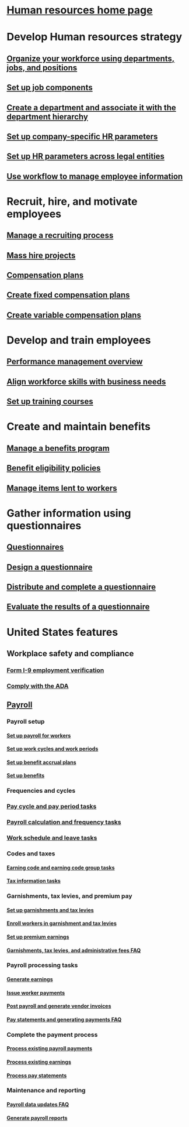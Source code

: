 # [Human resources home page](index.md)
# Develop Human resources strategy
## [Organize your workforce using departments, jobs, and positions](departments-jobs-positions.md)
## [Set up job components](create-job.md)
## [Create a department and associate it with the department hierarchy](create-department-add-department-hierarchy.md)
## [Set up company-specific HR parameters](set-up-company-specific-hr-parameters.md)
## [Set up HR parameters across legal entities](set-up-hr-parameters-across-legal-entities.md)
## [Use workflow to manage employee information](use-workflow-to-manage-employee-information.md)
# Recruit, hire, and motivate employees
## [Manage a recruiting process](manage-recruiting-process.md)
## [Mass hire projects](mass-hire-projects.md)
## [Compensation plans](compensation-plans.md)
## [Create fixed compensation plans](create-fixed-compensation-plans.md)
## [Create variable compensation plans](create-variable-compensation-plans.md)
# Develop and train employees
## [Performance management overview](performance-management-overview.md)
## [Align workforce skills with business needs](skills.md)
## [Set up training courses](courses.md)
# Create and maintain benefits
## [Manage a benefits program](manage-benefit-program.md)
## [Benefit eligibility policies](benefit-eligibility-policies.md)
## [Manage items lent to workers](loan-items.md)
# Gather information using questionnaires
## [Questionnaires](questionnaire/questionnaires.md)
## [Design a questionnaire](questionnaire/design-questionnaires.md)
## [Distribute and complete a questionnaire](questionnaire/distribute-questionnaires.md)
## [Evaluate the results of a questionnaire](questionnaire/evaluate-questionnaire-results.md)
# United States features
## Workplace safety and compliance
### [Form I-9 employment verification](localizations/north-america/form-i-9-verification.md)
### [Comply with the ADA](localizations/north-america/usa-comply-with-the-americans-with-disabilities-act.md)
## [Payroll](localizations/north-america/payroll.md)
### Payroll setup
#### [Set up payroll for workers](localizations/north-america/worker-position-payroll-tasks.md)
#### [Set up work cycles and work periods](localizations/north-america/work-cycle-work-period-tasks.md)
#### [Set up benefit accrual plans ](localizations/north-america/benefit-accrual-plan-tasks.md)
#### [Set up benefits](localizations/north-america/benefit-set-up-tasks.md)
### Frequencies and cycles
### [Pay cycle and pay period tasks](/localizations/north-america/pay-cycle-pay-period-tasks-sample.md)
### [Payroll calculation and frequency tasks](localizations/north-america/payroll-calculation-frequencies-tasks.md)
### [Work schedule and leave tasks](localizations/north-america/work-schedule-leave-tasks.md)
### Codes and taxes
#### [Earning code and earning code group tasks](localizations/north-america/earning-code-group-tasks.md)
#### [Tax information tasks](localizations/north-america/tax-information-tasks.md)
### Garnishments, tax levies, and premium pay
#### [Set up garnishments and tax levies](localizations/north-america/garnishment-tax-levy-set-up-tasks.md)
#### [Enroll workers in garnishment and tax levies](localizations/north-america/garnishment-tax-levy-enrollment-tasks.md)
#### [Set up premium earnings ](localizations/north-america/premium-earning-setup-tasks.md)
#### [Garnishments, tax levies, and administrative fees FAQ](localizations/north-america/garnishment-tax-levy-administrative-fees.md)
### Payroll processing tasks
#### [Generate earnings](localizations/north-america/generate-earnings.md)
#### [Issue worker payments](localizations/north-america/issue-worker-payments.md)
#### [Post payroll and generate vendor invoices](localizations/north-america/post-payroll-generate-vendor-invoices.md)
#### [Pay statements and generating payments FAQ](localizations/north-america/pay-statements-payment-generation-process.md)
### Complete the payment process
#### [Process existing payroll payments](localizations/north-america/existing-payroll-payments.md)
#### [Process existing earnings](localizations/north-america/existing-earnings.md)
#### [Process pay statements](localizations/north-america/pay-statements.md)
### Maintenance and reporting
#### [Payroll data updates FAQ](localizations/north-america/payroll-data-updates.md)
#### [Generate payroll reports](localizations/north-america/generate-payroll-reports.md)
